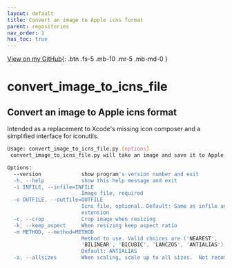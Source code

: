 ```yaml
---
layout: default
title: Convert an image to Apple icns format
parent: repositories
nav_order: 1
has_toc: true
---
```

[View on my GitHub](https://github.com/thedzy/convert_image_to_icns_file){: .btn .fs-5 .mb-10 .mr-5 .mb-md-0 }

# convert_image_to_icns_file
## Convert an image to Apple icns format

Intended as a replacement to Xcode's missing icon composer and a simplified interface for iconutils.

```bash
Usage: convert_image_to_icns_file.py [options]
 convert_image_to_icns_file.py will take an image and save it to Apple icns file.

Options:
  --version             show program's version number and exit
  -h, --help            show this help message and exit
  -i INFILE, --infile=INFILE
                        Image file, required
  -o OUTFILE, --outfile=OUTFILE
                        Icns file, optional. Default: Same as infile and icns
                        extension
  -c, --crop            Crop image when resizing
  -k, --keep_aspect     When resizing keep aspect ratio
  -m METHOD, --method=METHOD
                        Method to use. Valid choices are ('NEAREST',
                        'BILINEAR', 'BICUBIC', 'LANCZOS', 'ANTIALIAS').
                        Default: ANTIALIAS
  -a, --allsizes        When scaling, scale up to all sizes.  Not recommended
```
